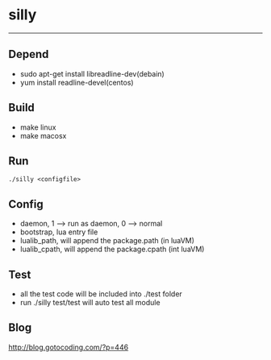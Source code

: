 # silly
--------
## Depend

- sudo apt-get install libreadline-dev(debain)
- yum install readline-devel(centos)

## Build

- make linux
- make macosx

## Run
    ./silly <configfile>

## Config

- daemon, 1 --> run as daemon, 0 --> normal
- bootstrap, lua entry file
- lualib_path, will append the package.path (in luaVM)
- lualib_cpath, will append the package.cpath (int luaVM)

## Test

- all the test code will be included into ./test folder
- run ./silly test/test will auto test all module

## Blog
http://blog.gotocoding.com/?p=446
